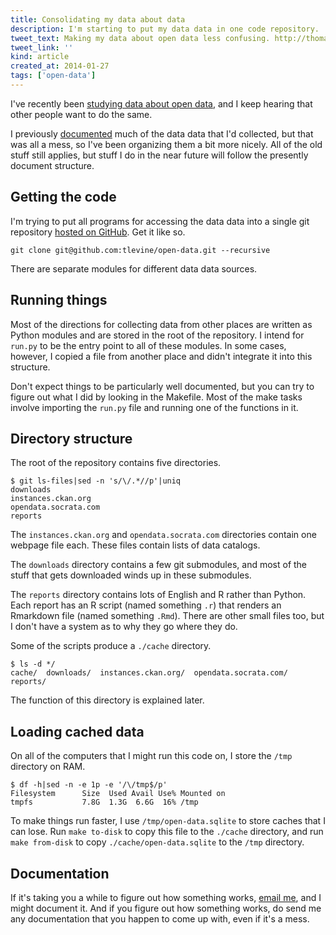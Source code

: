 ```yaml
---
title: Consolidating my data about data
description: I'm starting to put my data data in one code repository.
tweet_text: Making my data about open data less confusing. http://thomaslevine.com/!/better-datasets-about-open-data/
tweet_link: ''
kind: article
created_at: 2014-01-27
tags: ['open-data']
---
```

I've recently been [studying data about open data](/open-data),
and I keep hearing that other people want to do the same.

I previously [documented](/!/my-datasets-about-open-data)
much of the data data that I'd collected, but that was all a mess,
so I've been organizing them a bit more nicely. All of the old stuff
still applies, but stuff I do in the near future will follow the
presently document structure.

## Getting the code
I'm trying to put all programs for accessing the data data into a single git
repository [hosted on GitHub](https://github.com/tlevine/open-data).
Get it like so.

    git clone git@github.com:tlevine/open-data.git --recursive

There are separate modules for different data data sources.

## Running things
Most of the directions for collecting data from other places are written as
Python modules and are stored in the root of the repository. I intend for
`run.py` to be the entry point to all of these modules. In some cases,
however, I copied a file from another place and didn't integrate it into this
structure.

Don't expect things to be particularly well documented, but you can try to
figure out what I did by looking in the Makefile.
Most of the make tasks involve importing the `run.py` file and
running one of the functions in it.

## Directory structure
The root of the repository contains five directories.

    $ git ls-files|sed -n 's/\/.*//p'|uniq
    downloads
    instances.ckan.org
    opendata.socrata.com
    reports

The `instances.ckan.org` and `opendata.socrata.com` directories contain one
webpage file each. These files contain lists of data catalogs.

The `downloads` directory contains a few git submodules, and most of the 
stuff that gets downloaded winds up in these submodules.

The `reports` directory contains lots of English and R rather than Python.
Each report has an R script (named something `.r`) that renders an Rmarkdown
file (named something `.Rmd`). There are other small files too, but I don't
have a system as to why they go where they do.

Some of the scripts produce a `./cache` directory.

    $ ls -d */
    cache/  downloads/  instances.ckan.org/  opendata.socrata.com/  reports/

The function of this directory is explained later.

## Loading cached data
On all of the computers that I might run this code on, I store the `/tmp` 
directory on RAM.

    $ df -h|sed -n -e 1p -e '/\/tmp$/p'
    Filesystem      Size  Used Avail Use% Mounted on
    tmpfs           7.8G  1.3G  6.6G  16% /tmp

To make things run faster, I use `/tmp/open-data.sqlite` to store caches that
I can lose. Run `make to-disk` to copy this file to the `./cache` directory, 
and run `make from-disk` to copy `./cache/open-data.sqlite` to the `/tmp` directory.

## Documentation
If it's taking you a while to figure out how something works,
[email me](mailto:_@thomaslevine.com), and I might document it.
And if you figure out how something works, do send me any
documentation that you happen to come up with, even if it's a mess.
